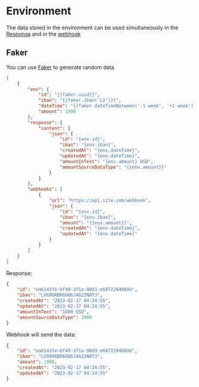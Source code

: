# Environment

The data stored in the environment can be used simultaneously in the [Response](response.md) and in the [webhook](webhooks.md)

## Faker

You can use [Faker](https://fakerphp.github.io) to generate random data

```json
[
    {
        "env": {
            "id": "{{faker.uuid}}",
            "iban": "{{faker.iban('LV')}}",
            "dateTime": "{{faker.dateTimeBetween('-1 week', '+1 week').format('Y-m-d H:i:s')}}",
            "amount": 1000
        },
        "response": {
            "content": {
                "json": {
                    "id": "{env.id}",
                    "iban": "{env.iban}",
                    "createdAt": "{env.dateTime}",
                    "updatedAt": "{env.dateTime}",
                    "amountInText": "{env.amount} USD",
                    "amountSourceDataType": "{{env.amount}}"
                }
            }
        },
        "webhooks": [
            {
                "url": "https://api.site.com/webhook",
                "json": {
                    "id": "{env.id}",
                    "iban": "{env.iban}",
                    "amount": "{{env.amount}}",
                    "createdAt": "{env.dateTime}",
                    "updatedAt": "{env.dateTime}"
                }
            }
        ]
    }
]
```

Response:
```json
{
    "id": "ea6143fe-bf40-3f1a-90d3-e6872204888d",
    "iban": "LV89ORDR6OQ6J4G22N0T3",
    "createdAt": "2023-02-17 04:24:55",
    "updatedAt": "2023-02-17 04:24:55",
    "amountInText": "1000 USD",
    "amountSourceDataType": 1000
}
```

Webhook will send the data:
```json
{
    "id": "ea6143fe-bf40-3f1a-90d3-e6872204888d",
    "iban": "LV89ORDR6OQ6J4G22N0T3",
    "amount": 1000,
    "createdAt": "2023-02-17 04:24:55",
    "updatedAt": "2023-02-17 04:24:55"
}
```